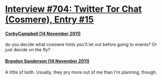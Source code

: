 # [Interview #704: Twitter Tor Chat (Cosmere), Entry #15](https://www.theoryland.com/intvmain.php?i=704#15)

#### [CorbyCampbell (14 November 2011)](http://twitter.com/CorbyCampbell/status/136145332152176640)

do you decide what cosmere hints you'll let out before going to events? Or just decide on the fly?

#### [Brandon Sanderson (14 November 2011)](http://twitter.com/BrandSanderson/status/136148399673196545)

A little of both. Usually, they pry more out of me than I'm planning, though.

